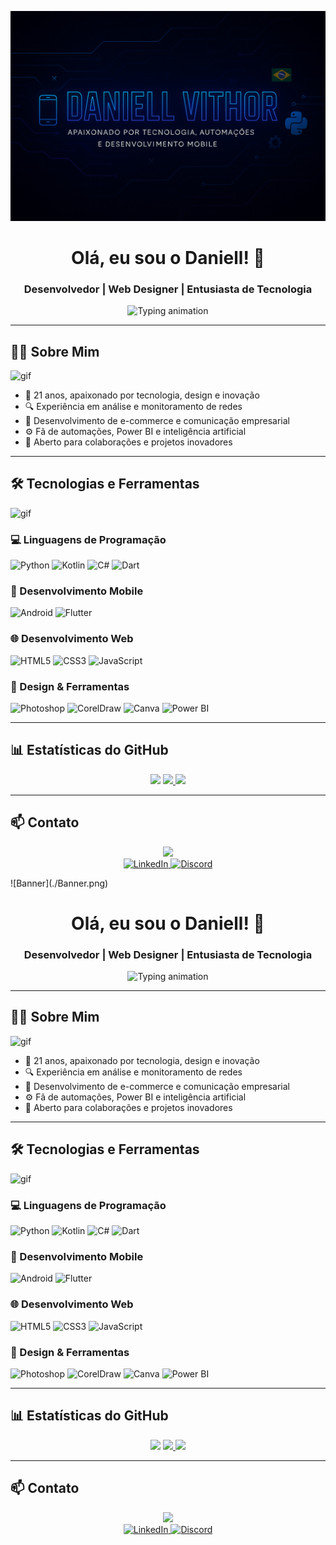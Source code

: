 ![Banner](./Banner.png)

<h1 align="center">Olá, eu sou o Daniell! 👋</h1>

<h3 align="center">Desenvolvedor | Web Designer | Entusiasta de Tecnologia</h3>

<p align="center">
  <img src="https://readme-typing-svg.demolab.com?font=Fira+Code&pause=1000&color=22D3EE&center=true&vCenter=true&width=435&lines=📍+Martinho+Campos+-+MG+%7C+🇧🇷+Brasil;🎓+Formado+em+Análise+e+Desenvolvimento;🎨+Web+Designer+Certificado" alt="Typing animation" />
</p>

---

## 👨‍💻 Sobre Mim

![gif](https://media.giphy.com/media/juua9i2c2fA0AIp2iq/giphy.gif) <!-- GIF de tecnologia futurista -->

- 🧠 21 anos, apaixonado por tecnologia, design e inovação
- 🔍 Experiência em análise e monitoramento de redes
- 🛒 Desenvolvimento de e-commerce e comunicação empresarial
- ⚙️ Fã de automações, Power BI e inteligência artificial
- 🤝 Aberto para colaborações e projetos inovadores

---

## 🛠️ Tecnologias e Ferramentas

![gif](https://media.giphy.com/media/coxQHKASG60HrHtvkt/giphy.gif) <!-- GIF de códigos digitando -->

### 💻 Linguagens de Programação
![Python](https://img.shields.io/badge/Python-3776AB?style=for-the-badge&logo=python&logoColor=white)
![Kotlin](https://img.shields.io/badge/Kotlin-7F52FF?style=for-the-badge&logo=kotlin&logoColor=white)
![C#](https://img.shields.io/badge/C%23-239120?style=for-the-badge&logo=c-sharp&logoColor=white)
![Dart](https://img.shields.io/badge/Dart-0175C2?style=for-the-badge&logo=dart&logoColor=white)

### 📱 Desenvolvimento Mobile
![Android](https://img.shields.io/badge/Android-3DDC84?style=for-the-badge&logo=android&logoColor=white)
![Flutter](https://img.shields.io/badge/Flutter-02569B?style=for-the-badge&logo=flutter&logoColor=white)

### 🌐 Desenvolvimento Web
![HTML5](https://img.shields.io/badge/HTML5-E34F26?style=for-the-badge&logo=html5&logoColor=white)
![CSS3](https://img.shields.io/badge/CSS3-1572B6?style=for-the-badge&logo=css3&logoColor=white)
![JavaScript](https://img.shields.io/badge/JavaScript-F7DF1E?style=for-the-badge&logo=javascript&logoColor=black)

### 🎨 Design & Ferramentas
![Photoshop](https://img.shields.io/badge/Adobe%20Photoshop-31A8FF?style=for-the-badge&logo=adobe-photoshop&logoColor=white)
![CorelDraw](https://img.shields.io/badge/CorelDraw-FF6600?style=for-the-badge&logo=coreldraw&logoColor=white)
![Canva](https://img.shields.io/badge/Canva-00C4CC?style=for-the-badge&logo=canva&logoColor=white)
![Power BI](https://img.shields.io/badge/Power_BI-F2C811?style=for-the-badge&logo=powerbi&logoColor=black)

---

## 📊 Estatísticas do GitHub

<div align="center">
  <img src="https://media.giphy.com/media/3oriO0OEd9QIDdllqo/giphy.gif" width="150"> <!-- Octocat do GitHub -->
  
  <a href="https://github.com/WebSun-DEV">
    <img height="180em" src="https://github-readme-stats.vercel.app/api?username=WebSun-DEV&show_icons=true&theme=dracula&include_all_commits=true&count_private=true&hide=issues"/>
    <img height="180em" src="https://github-readme-stats.vercel.app/api/top-langs/?username=WebSun-DEV&layout=compact&langs_count=7&theme=dracula&hide=procfile"/>
  </a>
</div>

---

## 📫 Contato

<p align="center">
  <img src="https://media.giphy.com/media/KB8C5YOJmxQmXZqee3/giphy.gif" width="200"> <!-- GIF de redes sociais -->
  
  <br>
  <a href="https://www.linkedin.com/in/daniellvithor" target="_blank">
    <img src="https://img.shields.io/badge/LinkedIn-0077B5?style=for-the-badge&logo=linkedin&logoColor=white" alt="LinkedIn"/>
  </a>
  <a href="https://discord.com/users/mineirox" target="_blank">
    <img src="https://img.shields.io/badge/Discord-5865F2?style=for-the-badge&logo=discord&logoColor=white" alt="Discord"/>
  </a>
</p>![Banner](./Banner.png)

<h1 align="center">Olá, eu sou o Daniell! 👋</h1>

<h3 align="center">Desenvolvedor | Web Designer | Entusiasta de Tecnologia</h3>

<p align="center">
  <img src="https://readme-typing-svg.demolab.com?font=Fira+Code&pause=1000&color=22D3EE&center=true&vCenter=true&width=435&lines=📍+Martinho+Campos+-+MG+%7C+🇧🇷+Brasil;🎓+Formado+em+Análise+e+Desenvolvimento;🎨+Web+Designer+Certificado" alt="Typing animation" />
</p>

---

## 👨‍💻 Sobre Mim

![gif](https://media.giphy.com/media/juua9i2c2fA0AIp2iq/giphy.gif) <!-- GIF de tecnologia futurista -->

- 🧠 21 anos, apaixonado por tecnologia, design e inovação
- 🔍 Experiência em análise e monitoramento de redes
- 🛒 Desenvolvimento de e-commerce e comunicação empresarial
- ⚙️ Fã de automações, Power BI e inteligência artificial
- 🤝 Aberto para colaborações e projetos inovadores

---

## 🛠️ Tecnologias e Ferramentas

![gif](https://media.giphy.com/media/coxQHKASG60HrHtvkt/giphy.gif) <!-- GIF de códigos digitando -->

### 💻 Linguagens de Programação
![Python](https://img.shields.io/badge/Python-3776AB?style=for-the-badge&logo=python&logoColor=white)
![Kotlin](https://img.shields.io/badge/Kotlin-7F52FF?style=for-the-badge&logo=kotlin&logoColor=white)
![C#](https://img.shields.io/badge/C%23-239120?style=for-the-badge&logo=c-sharp&logoColor=white)
![Dart](https://img.shields.io/badge/Dart-0175C2?style=for-the-badge&logo=dart&logoColor=white)

### 📱 Desenvolvimento Mobile
![Android](https://img.shields.io/badge/Android-3DDC84?style=for-the-badge&logo=android&logoColor=white)
![Flutter](https://img.shields.io/badge/Flutter-02569B?style=for-the-badge&logo=flutter&logoColor=white)

### 🌐 Desenvolvimento Web
![HTML5](https://img.shields.io/badge/HTML5-E34F26?style=for-the-badge&logo=html5&logoColor=white)
![CSS3](https://img.shields.io/badge/CSS3-1572B6?style=for-the-badge&logo=css3&logoColor=white)
![JavaScript](https://img.shields.io/badge/JavaScript-F7DF1E?style=for-the-badge&logo=javascript&logoColor=black)

### 🎨 Design & Ferramentas
![Photoshop](https://img.shields.io/badge/Adobe%20Photoshop-31A8FF?style=for-the-badge&logo=adobe-photoshop&logoColor=white)
![CorelDraw](https://img.shields.io/badge/CorelDraw-FF6600?style=for-the-badge&logo=coreldraw&logoColor=white)
![Canva](https://img.shields.io/badge/Canva-00C4CC?style=for-the-badge&logo=canva&logoColor=white)
![Power BI](https://img.shields.io/badge/Power_BI-F2C811?style=for-the-badge&logo=powerbi&logoColor=black)

---

## 📊 Estatísticas do GitHub

<div align="center">
  <img src="https://media.giphy.com/media/3oriO0OEd9QIDdllqo/giphy.gif" width="150"> <!-- Octocat do GitHub -->
  
  <a href="https://github.com/WebSun-DEV">
    <img height="180em" src="https://github-readme-stats.vercel.app/api?username=WebSun-DEV&show_icons=true&theme=dracula&include_all_commits=true&count_private=true&hide=issues"/>
    <img height="180em" src="https://github-readme-stats.vercel.app/api/top-langs/?username=WebSun-DEV&layout=compact&langs_count=7&theme=dracula&hide=procfile"/>
  </a>
</div>

---

## 📫 Contato

<p align="center">
  <img src="https://media.giphy.com/media/KB8C5YOJmxQmXZqee3/giphy.gif" width="200"> <!-- GIF de redes sociais -->
  
  <br>
  <a href="https://www.linkedin.com/in/daniellvithor" target="_blank">
    <img src="https://img.shields.io/badge/LinkedIn-0077B5?style=for-the-badge&logo=linkedin&logoColor=white" alt="LinkedIn"/>
  </a>
  <a href="https://discord.com/users/mineirox" target="_blank">
    <img src="https://img.shields.io/badge/Discord-5865F2?style=for-the-badge&logo=discord&logoColor=white" alt="Discord"/>
  </a>
</p>